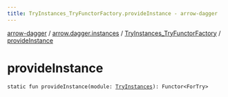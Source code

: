 ```yaml
---
title: TryInstances_TryFunctorFactory.provideInstance - arrow-dagger
---
```


[arrow-dagger](../../index.html) / [arrow.dagger.instances](../index.html) / [TryInstances_TryFunctorFactory](index.html) / [provideInstance](./provide-instance.html)

# provideInstance

`static fun provideInstance(module: `[`TryInstances`](../-try-instances/index.html)`): Functor<ForTry>`